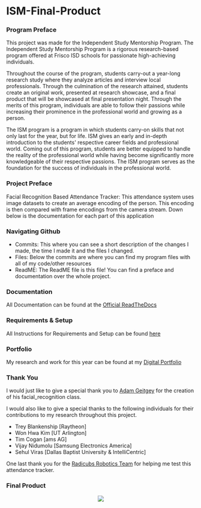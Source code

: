 # ISM-Final-Product
### Program Preface
 This project was made for the Independent Study 
 Mentorship Program. The Independent Study Mentorship 
 Program is a rigorous research-based program offered 
 at Frisco ISD schools for passionate high-achieving 
 individuals.

Throughout the course of the program, students 
carry-out a year-long research study where they 
analyze articles and interview local professionals. 
Through the culmination of the research attained, 
students create an original work, presented at 
research showcase, and a final product that will be 
showcased at final presentation night. Through the 
merits of this program, individuals are able to follow 
their passions while increasing their prominence in the 
professional world and growing as a person.

The ISM program is a program in which students carry-on skills that not only last for the year, but for life. ISM gives an early and in-depth introduction to the students' respective career fields and professional world. Coming out of this program, students are better equipped to handle the reality of the professional world while having become significantly more knowledgeable of their respective passions. The ISM program serves as the foundation for the success of individuals in the professional world.
### Project Preface 
 Facial Recognition Based Attendance Tracker: This 
 attendance system uses image datasets to create an
 average encoding of the person. This encoding is 
 then compared with frame encodings from the camera 
 stream. Down below is the documentation for each 
 part of this application
 
### Navigating Github
* Commits: This where you can see a short description of the changes I made, the time I made it and the files I changed.
* Files: Below the commits are where you can find my program files with all of my code/other resources
* ReadME: The ReadME file is this file! You can find a preface and documentation over the whole project.

### Documentation
All Documentation can be found at the [Official ReadTheDocs](https://facial-recognition-attendance-tracker.readthedocs.io/en/latest/index.html)

### Requirements & Setup
All Instructions for Requirements and Setup can be found [here](https://facial-recognition-attendance-tracker.readthedocs.io/en/latest/Setup.html) 

### Portfolio
My research and work for this year can be found at my
[Digital Portfolio](https://samratsahoo.weebly.com)

### Thank You
I would just like to give a  special thank you to [Adam Geitgey](https://github.com/ageitgey) for 
the creation of his facial_recognition class. 

I would also like to give a special thanks to the following individuals for their contributions
to my research throughout this project.
* Trey Blankenship [Raytheon]
* Won Hwa Kim [UT Arlington]
* Tim Cogan [ams AG]
* Vijay Nidumolu [Samsung Electronics America]
* Sehul Viras [Dallas Baptist University & IntelliCentric]

One last thank you for the [Radicubs Robotics Team](https://radicubs.wixsite.com/robotics) for 
helping me test this attendance tracker. 

### Final Product
<p align="center">
    <img src="https://github.com/SamratSahoo/StudyBuddy/blob/master/docs/source/Files/InterfacePic.png"/>
</p>